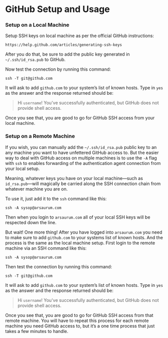 # GitHub Setup and Usage

### Setup on a Local Machine

Setup SSH keys on local machine as per the official GitHub instructions:

    https://help.github.com/articles/generating-ssh-keys

After you do that, be sure to add the public key generated in `~/.ssh/id_rsa.pub` to GitHub.

Now test the connection by running this command:

    ssh -T git@github.com

It will ask to add `github.com` to your system’s list of known hosts. Type in `yes` as the answer and the response returned should be:

> Hi `username`! You've successfully authenticated, but GitHub does not provide shell access.

Once you see that, you are good to go for GitHub SSH access from your local machine.

### Setup on a Remote Machine

If you wish, you can manually add the `~/.ssh/id_rsa.pub` public key to an any machine you want to have unfettered GitHub access to. But the easier way to deal with GitHub access on multiple machines is to use the `-A` flag with `ssh` to enables forwarding of the authentication agent connection from your local setup.

Meaning, whatever keys you have on your local machine—such as `id_rsa.pub`—will magically be carried along the SSH connection chain from whatever machine you are on. 

To use it, just add it to the `ssh` command like this:

    ssh -A sysop@arsaurum.com

Then when you login to `arsaurum.com` all of your local SSH keys will be respected down the line.

But wait! One more thing! After you have logged into `arsaurum.com` you need to make sure to add `github.com` to your systems list of known hosts. And the process is the same as the local machine setup. First login to the remote machine via an SSH command like this:

    ssh -A sysop@arsaurum.com

Then test the connection by running this command:

    ssh -T git@github.com

It will ask to add `github.com` to your system’s list of known hosts. Type in `yes` as the answer and the response returned should be:

> Hi `username`! You've successfully authenticated, but GitHub does not provide shell access.

Once you see that, you are good to go for GitHub SSH access from that remote machine. You will have to repeat this process for each remote machine you need GitHub access to, but it’s a one time process that just takes a few minutes to handle.
